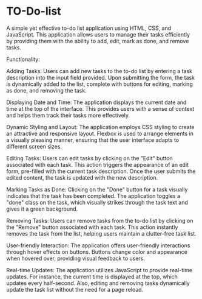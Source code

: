 # TO-Do-list
A simple yet effective to-do list application using HTML, CSS, and JavaScript. This application allows users to manage their tasks efficiently by providing them with the ability to add, edit, mark as done, and remove tasks.

Functionality:

Adding Tasks:
Users can add new tasks to the to-do list by entering a task description into the input field provided. Upon submitting the form, the task is dynamically added to the list, complete with buttons for editing, marking as done, and removing the task.

Displaying Date and Time:
The application displays the current date and time at the top of the interface. This provides users with a sense of context and helps them track their tasks more effectively.

Dynamic Styling and Layout:
The application employs CSS styling to create an attractive and responsive layout. Flexbox is used to arrange elements in a visually pleasing manner, ensuring that the user interface adapts to different screen sizes.

Editing Tasks:
Users can edit tasks by clicking on the "Edit" button associated with each task. This action triggers the appearance of an edit form, pre-filled with the current task description. Once the user submits the edited content, the task is updated with the new description.

Marking Tasks as Done:
Clicking on the "Done" button for a task visually indicates that the task has been completed. The application toggles a "done" class on the task, which visually strikes through the task text and gives it a green background.

Removing Tasks:
Users can remove tasks from the to-do list by clicking on the "Remove" button associated with each task. This action instantly removes the task from the list, helping users maintain a clutter-free task list.

User-friendly Interaction:
The application offers user-friendly interactions through hover effects on buttons. Buttons change color and appearance when hovered over, providing visual feedback to users.

Real-time Updates:
The application utilizes JavaScript to provide real-time updates. For instance, the current time is displayed at the top, which updates every half-second. Also, editing and removing tasks dynamically update the task list without the need for a page reload.
